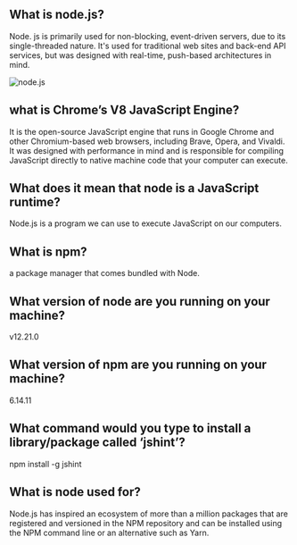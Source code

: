 ## What is node.js?

Node. js is primarily used for non-blocking, event-driven servers, due to its single-threaded nature. It's used for traditional web sites and back-end API services, but was designed with real-time, push-based architectures in mind.

![node.js](https://www.rokkey.com/static/25e3f50e6e9b2ffc6fb5e4d2a1327828/2bef9/node.js-use-cases.png)

## what is Chrome’s V8 JavaScript Engine?

It is the open-source JavaScript engine that runs in Google Chrome and other Chromium-based web browsers, including Brave, Opera, and Vivaldi. It was designed with performance in mind and is responsible for compiling JavaScript directly to native machine code that your computer can execute.



## What does it mean that node is a JavaScript runtime?

Node.js is a program we can use to execute JavaScript on our computers.


## What is npm?

a package manager that comes bundled with Node.

## What version of node are you running on your machine?

v12.21.0

## What version of npm are you running on your machine?

6.14.11

## What command would you type to install a library/package called ‘jshint’?

npm install -g jshint

## What is node used for?

Node.js has inspired an ecosystem of more than a million packages that are registered and versioned in the NPM repository and can be installed using the NPM command line or an alternative such as Yarn.